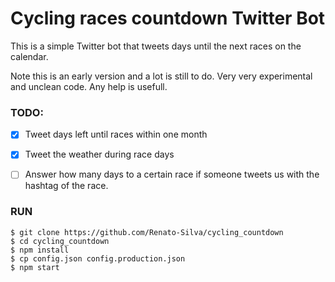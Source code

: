 # Cycling races countdown Twitter Bot

This is a simple Twitter bot that tweets days until the next races on the calendar.


Note this is an early version and a lot is still to do. Very very experimental and unclean code.
Any help is usefull.

### TODO:
- [x] Tweet days left until races within one month
- [x] Tweet the weather during race days
- [ ] Answer how many days to a certain race if someone tweets us with the hashtag of the race.


### RUN
```
$ git clone https://github.com/Renato-Silva/cycling_countdown
$ cd cycling_countdown
$ npm install
$ cp config.json config.production.json
$ npm start
```
